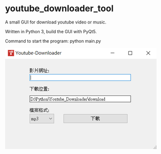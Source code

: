 # youtube_downloader_tool
A small GUI for download youtube video or music.

Written in Python 3, build the GUI with PyQt5.

Command to start the program: python main.py


![image](https://github.com/b3326023/youtube_downloader_tool/blob/main/screenshot.png)
